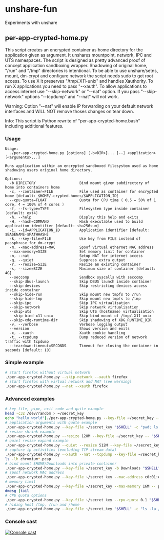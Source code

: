 # unshare-fun
Experiments with unshare

## per-app-crypted-home.py
This script creates an encrypted container as home directory for the application given as argument. It unshares mountpoint, network, IPC and UTS namespaces. The script is designed as pretty advanced proof of concept application sandboxing wrapper. Shadowing of original home, "/run" and "/tmp" directories is intentional. To be able to use unshare/setns, mount, dm-crypt and configure network the script needs sudo to get root access. To use X it preserves "/tmp/.X11-unix" and handles Xauthority. To run X applications you need to pass "--xauth". To allow applications to access internet use "--skip-network" or "--nat" option. If you pass "--skip-network" options "--tcpdump" and "--nat" will not work.

Warning: Option "--nat" will enable IP forwarding on your default network interfaces and WILL NOT remove thoses changes on tear down.

Info: This script is Python rewrite of "per-app-crypted-home.bash" including additional features.

### Usage
```
Usage: 
  ./per-app-crypted-home.py [options] [-b<DIR>]... [--] <application> [<arguments>...]

Runs application within an encrypted sandboxed filesystem used as home shadowing users original home directory.

Options:
  -b DIRECTORY                    Bind mount given subdirectory of home into containers home
  -c, --container=FILE            File used as container for encrypted home [default: $HOME/.crypted-homes/$APPLICATION_ID]
  --cpu-quota=FLOAT               Quota for CPU time ( 0.5 = 50% of 1 core, 4 = 100% of 4 cores )
  -f, --fs-type=TYPE              Filesystem type inside container [default: ext4]
  -h, --help                      Display this help and exits
  -H, --hash=COMMAND              Hash executable used to build application identifier [default: sha256sum]
  -i, --id=APPLICATION_ID         Application identifier [default: $BASENAME-$PATHHASH]
  -k, --key-file=FILE             Use key from FILE instead of passphrase for dm-crypt
  -m, --mac-address=MAC           Spoof virtual ethernet MAC address
  --max-memory=SIZE               Set memory limit for container
  -n, --nat                       Setup NAT for internet access
  -q, --quiet                     Suppress extra output
  -r, --resize=SIZE               Resize an existing container
  -s, --size=SIZE                 Maximum size of container [default: 4G]
  --seccomp                       Sandbox syscalls with seccomp
  --skip-dbus-launch              Skip DBUS launch inside container
  --skip-devices                  Skip restricting devices access inside container
  --skip-hide-run                 Skip mount new tmpfs to /run
  --skip-hide-tmp                 Skip mount new tmpfs to /tmp
  --skip-ipc                      Skip IPC virtualisation
  --skip-network                  Skip network virtualisation
  --skip-uts                      Skip UTS (hostname) virtualisation
  --skip-bind-x11-unix            Skip bind mount of /tmp/.X11-unix
  --skip-xdg-runtime-dir          Skip shadowing of XDG_RUNTIME_DIR
  -v, --verbose                   Verbose logging output 
  --version                       Shows version and exits
  -x, --xauth                     Xauth cookie handling
  -t, --tcpdump                   Dump reduced version of network traffic with tcpdump
  --teardown-timeout=SECONDS      Timeout for closing the container in seconds [default: 10]
```

### Simple example
```sh
# start firefox without virtual network
./per-app-crypted-home.py --skip-network --xauth firefox
# start firefox with virtual network and NAT (see warning)
./per-app-crypted-home.py --nat --xauth firefox
```
### Advanced examples
```sh
# key file, pipe, exit code and quite example
head -c32 /dev/random > ~/secret_key
echo "hello world"|./per-app-crypted-home.py --key-file ~/secret_key --quiet -- "$SHELL" -c "cat; exit 42"
# application arguments with quote example
./per-app-crypted-home.py --key-file ~/secret_key "$SHELL" -c "pwd; ls -la; mount |grep \"$HOME\"; echo \"sleeping 1m so you can try to find this mount in another shell. Hint: it won't be easy.\"; sleep 1m"
# resize shrink example
./per-app-crypted-home.py --resize 128M --key-file ~/secret_key -- "$SHELL" -c "df -h ."
# quiet resize expand example
./per-app-crypted-home.py --quiet --resize 512M --key-file ~/secret_key -- "$SHELL" -c "df -h ."
# capture ip activities (excluding TCP stream data)
./per-app-crypted-home.py --xauth --nat --tcpdump --key-file ~/secret_key chromium
ls -lh chromium*.pcap
# bind mount $HOME/Downloads into private container
./per-app-crypted-home.py --key-file ~/secret_key -b Downloads "$SHELL" -c "ls -la Downloads"
# spoof network MAC address
./per-app-crypted-home.py --key-file ~/secret_key --mac-address c0:01:da:1a:d0:0d "$SHELL" -c "ip link |grep link/ether"
# memory limit
./per-app-crypted-home.py --key-file ~/secret_key --max-memory 16M -- python -c 'buf="A"*32*1024*1024'
dmesg |tail
# CPU quota options
./per-app-crypted-home.py --key-file ~/secret_key --cpu-quota 0.1 "$SHELL" -c 'for i in $( seq 1 $( grep "^processor" /proc/cpuinfo |wc -l ) ); do while true; do true; done & done; top'
# hiding host /tmp, /run and /home
./per-app-crypted-home.py --key-file ~/secret_key "$SHELL" -c "ls -la /tmp /run /home"
```

### Console cast
[![Console cast](https://asciinema.org/a/nfUdgpEO8Hcuy0QVRTvrn4QaY.png)](https://asciinema.org/a/nfUdgpEO8Hcuy0QVRTvrn4QaY)
